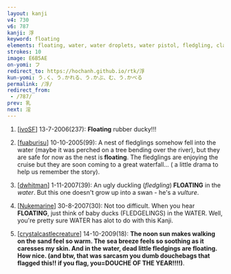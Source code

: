 ```yaml
---
layout: kanji
v4: 730
v6: 787
kanji: 浮
keyword: floating
elements: floating, water, water droplets, water pistol, fledgling, claw, vulture, child
strokes: 10
image: E6B5AE
on-yomi: フ
redirect_to: https://hochanh.github.io/rtk/浮
kun-yomi: う.く、う.かれる、う.かぶ、む、う.かべる
permalink: /浮/
redirect_from:
 - /787/
prev: 乳
next: 淫
---
```


1) [<a href="http://kanji.koohii.com/profile/ivoSF">ivoSF</a>] 13-7-2006(237): <strong>Floating</strong> rubber ducky!!!

2) [<a href="http://kanji.koohii.com/profile/fuaburisu">fuaburisu</a>] 10-10-2005(99): A nest of fledglings somehow fell into the water (maybe it was perched on a tree bending over the river), but they are safe for now as the nest is<strong> floating</strong>. The fledglings are enjoying the cruise but they are soon coming to a great waterfall... ( a little drama to help us remember the story).

3) [<a href="http://kanji.koohii.com/profile/dwhitman">dwhitman</a>] 1-11-2007(39): An ugly duckling (<em>fledgling</em>)<strong> FLOATING</strong> in the <em>water</em>. But this one doesn&#039;t grow up into a swan - he&#039;s a <em>vulture</em>.

4) [<a href="http://kanji.koohii.com/profile/Nukemarine">Nukemarine</a>] 30-8-2007(30): Not too difficult. When you hear<strong> FLOATING</strong>, just think of baby ducks (FLEDGELINGS) in the WATER. Well, you&#039;re pretty sure WATER has alot to do with this Kanji.

5) [<a href="http://kanji.koohii.com/profile/crystalcastlecreature">crystalcastlecreature</a>] 14-10-2009(18): <strong>The noon sun makes walking on the sand feel so warm. The sea breeze feels so soothing as it caresses my skin. And in the water, dead little fledgings are<strong> floating</strong>. How nice. (and btw, that was sarcasm you dumb douchebags that flagged this!! if you flag, you=DOUCHE OF THE YEAR!!!!)</strong>.

